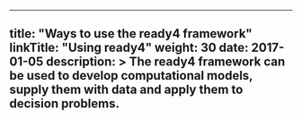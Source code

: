 
---
title: "Ways to use the ready4 framework"
linkTitle: "Using ready4"
weight: 30
date: 2017-01-05
description: >
  The ready4 framework can be used to develop computational models, supply them with data and apply them to decision problems.
---




